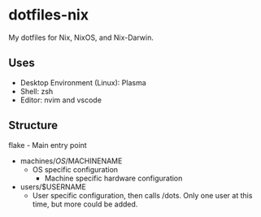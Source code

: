# dotfiles-nix

My dotfiles for Nix, NixOS, and Nix-Darwin.

## Uses
- Desktop Environment (Linux): Plasma
- Shell: zsh
- Editor: nvim and vscode

## Structure
flake - Main entry point

- machines/$OS/$MACHINENAME
    - OS specific configuration
        - Machine specific hardware configuration
- users/$USERNAME
    - User specific configuration, then calls /dots. Only one user at this time, but more could be added.